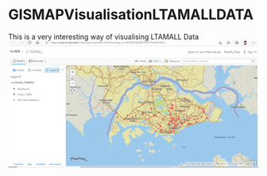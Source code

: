 # GISMAPVisualisationLTAMALLDATA
This is a very interesting way of visualising LTAMALL Data
![VisualisationMap.png](VisualisationMap.png)


